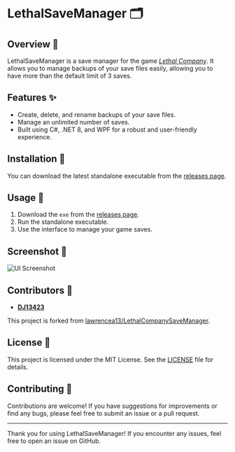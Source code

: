 # LethalSaveManager 🗂️

## Overview 🌟
LethalSaveManager is a save manager for the game [*Lethal Company*](https://store.steampowered.com/app/1966720/Lethal_Company/). It allows you to manage backups of your save files easily, allowing you to have more than the default limit of 3 saves.

## Features ✨
- Create, delete, and rename backups of your save files.
- Manage an unlimited number of saves.
- Built using C#, .NET 8, and WPF for a robust and user-friendly experience.

## Installation 🔧
You can download the latest standalone executable from the [releases page](https://github.com/DJ13423/LethalSaveManager/releases/latest).

## Usage 🚀
1. Download the `exe` from the [releases page](https://github.com/DJ13423/LethalSaveManager/releases/latest).
2. Run the standalone executable.
3. Use the interface to manage your game saves.

## Screenshot 📸
![UI Screenshot](placeholder-for-screenshot.png)

## Contributors 👥
- [**DJ13423**](https://github.com/DJ13423)

This project is forked from [lawrencea13/LethalCompanySaveManager](https://github.com/lawrencea13/LethalCompanySaveManager).

## License 📜
This project is licensed under the MIT License. See the [LICENSE](LICENSE) file for details.

## Contributing 🤝
Contributions are welcome! If you have suggestions for improvements or find any bugs, please feel free to submit an issue or a pull request.

---

Thank you for using LethalSaveManager! If you encounter any issues, feel free to open an issue on GitHub.
